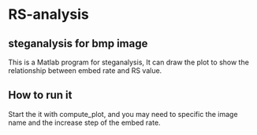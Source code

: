 RS-analysis
===========

## steganalysis for bmp image
This is a Matlab program for steganalysis, It can draw the plot to show the relationship between embed rate and RS value.

## How to run it
Start the it with compute_plot, and you may need to specific the image name and the increase step of the embed rate.
